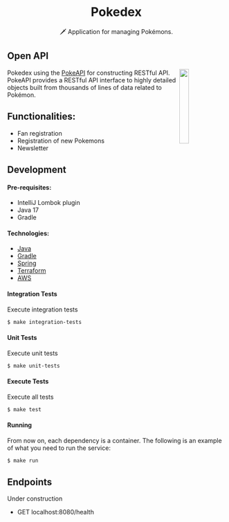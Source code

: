 <h1 align="center">Pokedex</h1>

<p align="center">  
🗡️ Application for managing Pokémons.
</p>

## Open API

<img src="https://user-images.githubusercontent.com/24237865/83422649-d1b1d980-a464-11ea-8c91-a24fdf89cd6b.png" align="right" width="21%"/>

Pokedex using the [PokeAPI](https://pokeapi.co/) for constructing RESTful API.<br>
PokeAPI provides a RESTful API interface to highly detailed objects built from thousands of lines of data related to Pokémon.

## Functionalities:
* Fan registration
* Registration of new Pokemons
* Newsletter

## Development

#### Pre-requisites:
* IntelliJ Lombok plugin
* Java 17
* Gradle

#### Technologies:
* [Java](https://www.java.com/pt-BR/)
* [Gradle](https://gradle.org/)
* [Spring](https://spring.io/)
* [Terraform](https://www.terraform.io/)
* [AWS](https://aws.amazon.com/pt/?nc2=h_lg)

#### Integration Tests
Execute integration tests
```bash
$ make integration-tests
```

#### Unit Tests
Execute unit tests
```bash
$ make unit-tests
```

#### Execute Tests
Execute all tests
```bash
$ make test
```

#### Running

From now on, each dependency is a container.
The following is an example of what you need to run the service:

```bash
$ make run
```

## Endpoints
Under construction

* GET localhost:8080/health